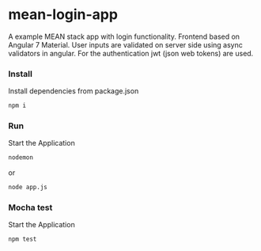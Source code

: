 # mean-login-app

A example MEAN stack app with login functionality.
Frontend based on Angular 7 Material.
User inputs are validated on server side using async validators in angular.
For the authentication jwt (json web tokens) are used. 

### Install

Install dependencies from package.json
```sh
npm i
```
### Run
Start the Application
```sh
nodemon
```
or
```sh
node app.js
```

### Mocha test
Start the Application
```sh
npm test
```

